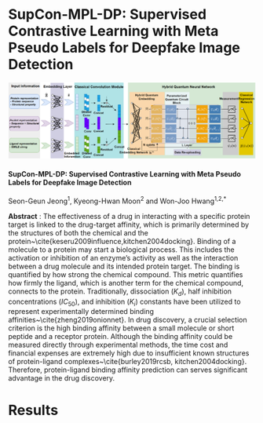 # SupCon-MPL-DP: Supervised Contrastive Learning with Meta Pseudo Labels for Deepfake Image Detection

<img src="./imgs/MainFigure2.pdf">

#### SupCon-MPL-DP: Supervised Contrastive Learning with Meta Pseudo Labels for Deepfake Image Detection

Seon-Geun Jeong<sup>1</sup>, Kyeong-Hwan Moon<sup>2</sup> and Won-Joo Hwang<sup>1,2,*</sup>

**Abstract** : The effectiveness of a drug in interacting with a specific protein target is linked to the drug-target affinity, which is primarily determined by the structures of both the chemical and the protein~\cite{keseru2009influence,kitchen2004docking}. Binding of a molecule to a protein may start a biological process. This includes the activation or inhibition of an enzyme’s activity as well as the interaction between a drug molecule and its intended protein target. The binding is quantified by how strong the chemical compound. This metric quantifies how firmly the ligand, which is another term for the chemical compound, connects to the protein. Traditionally, dissociation ($K_d$), half inhibition concentrations ($IC_{50}$), and inhibition ($K_i$) constants have been utilized to represent experimentally determined binding affinities~\cite{zheng2019onionnet}. In drug discovery, a crucial selection criterion is the high binding affinity between a small molecule or short peptide and a receptor protein. Although the binding affinity could be measured directly through experimental methods, the time cost and financial expenses are extremely high due to insufficient known structures of protein-ligand complexes~\cite{burley2019rcsb, kitchen2004docking}. Therefore, protein-ligand binding affinity prediction can serves significant advantage in the drug discovery. 

# Results
